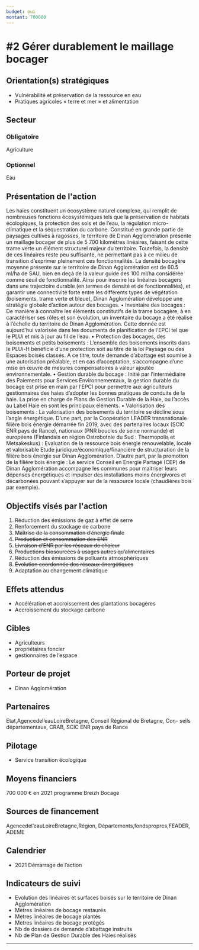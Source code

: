 ```yaml
---
budget: oui
montant: 700000
---
```


# #2 Gérer durablement le maillage bocager

## Orientation(s) stratégiques

- Vulnérabilité et préservation de la ressource en eau
- Pratiques agricoles « terre et mer » et alimentation

## Secteur
### Obligatoire

Agriculture

### Optionnel

Eau

## Présentation de l'action

Les haies constituent un écosystème naturel complexe, qui remplit de nombreuses fonctions écosystémiques tels que la préservation de habitats écologiques, la protection des sols et de l’eau, la régulation micro-climatique et la séquestration du carbone. Constitué en grande partie de paysages cultivés à ragosses, le territoire de Dinan
Agglomération présente un maillage bocager de plus de 5 700 kilomètres linéaires, faisant de cette trame verte un élément structurel majeur du territoire.
Toutefois, la densité de ces linéaires reste peu suffisante, ne permettant pas à ce milieu de transition d’exprimer pleinement ces fonctionnalités. La densité bocagère moyenne présente sur le territoire de Dinan Agglomération est de 60.5 ml/ha de SAU, bien en deçà de la valeur guide des 100 ml/ha considérée comme seuil de fonctionnalité.
Ainsi pour inscrire les linéaires bocagers dans une trajectoire durable (en termes de densité et de fonctionnalités), et garantir une connectivité forte entre les différents types de végétation (boisements, trame verte et bleue), Dinan Agglomération développe une stratégie globale d’action autour des bocages.
• Inventaire des bocages :
De manière à connaître les éléments constitutifs de la trame bocagère, à en caractériser ses rôles et son évolution, un inventaire du bocage a été réalisé à l’échelle du territoire de Dinan Agglomération. Cette donnée est aujourd’hui valorisée dans les documents de planification de l’EPCI tel que le PLUi et mis à jour au fil de l’eau.
• Protection des bocages, des boisements et petits boisements :
L’ensemble des boisements inscrits dans le PLUi-H bénéficie d’une protection soit au titre de la loi Paysage ou des Espaces boisés classés. A ce titre, toute demande d’abattage est soumise à une autorisation préalable, et en cas d’acceptation, s’accompagne d’une mise en œuvre de mesures compensatoires à valeur ajoutée environnementale.
• Gestion durable du bocage :
Initié par l’intermédiaire des Paiements pour Services Environnementaux, la gestion durable du bocage est prise en main par l’EPCI pour permettre aux agriculteurs gestionnaires des haies d’adopter les bonnes pratiques de conduite de la haie. La prise en charge de Plans de Gestion Durable de la Haie, ou l’accès au Label Haie en sont les principaux éléments.
• Valorisation des boisements :
La valorisation des boisements du territoire se décline sous l’angle énergétique. D’une part, par la Coopération LEADER transnationale filière bois énergie démarrée fin 2019, avec des partenaires locaux (SCIC ENR pays de Rance), nationaux (PNR boucles de seine normande)
et européens (Finlandais en région Ostrobotnie du Sud : Thermopolis et Metsakeskus) : Evaluation de la ressource bois énergie renouvelable, locale et valorisable
Etude juridique/économique/financière de structuration de la filière bois énergie sur Dinan Agglomération.
D’autre part, par la promotion de la filière bois énergie : Le service Conseil en Energie Partagé (CEP) de Dinan Agglomération accompagne les communes pour maitriser leurs dépenses énergétiques et impulser des installations moins énergivores et décarbonées pouvant s’appuyer sur de la ressource locale (chaudières bois par exemple).


## Objectifs visés par l'action

1. Réduction des émissions de gaz à effet de serre
2. Renforcement du stockage de carbone
3. ~~Maîtrise de la consommation d’énergie finale~~
4. ~~Production et consommation des ENR~~
5. ~~Livraison d’ENR par les réseaux de chaleur~~
6. ~~Productions biosourcées à usages autres qu’alimentaires~~
7. Réduction des émissions de polluants atmosphériques
8. ~~Évolution coordonnée des réseaux énergétiques~~
9. Adaptation au changement climatique


## Effets attendus

- Accélération et accroissement des plantations bocagères
- Accroissement du stockage carbone

## Cibles

- Agriculteurs
- propriétaires foncier
- gestionnaires de l’espace

## Porteur de projet

- Dinan Agglomération

## Partenaires

Etat,Agencedel’eauLoireBretagne, Conseil Régional de Bretagne, Con- seils départementaux, CRAB, SCIC ENR pays de Rance

## Pilotage

- Service transition écologique

## Moyens financiers

700 000 € en 2021 programme Breizh Bocage

## Sources de financement

Agencedel’eauLoireBretagne,Région, Départements,fondspropres,FEADER, ADEME

## Calendrier

- 2021 Démarrage de l’action

## Indicateurs de suivi

- Evolution des linéaires et surfaces boisés sur le territoire de Dinan Agglomération
- Mètres linéaires de bocage restaurés
- Mètres linéaires de bocage plantés
- Mètres linéaires de bocage protégés
- Nb de dossiers de demande d’abattage instruits
- Nb de Plan de Gestion Durable des Haies réalisés

---
